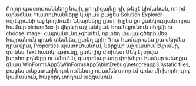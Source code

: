 Բոլոր պատուհանները նայի, քո դիզայնը դի, թե չէ կիմանան, որ իմ արածնա։ Պատուհանները կարաս բացես Solution Explorer-ով(էկրանի աջ կողմում)։
Նկարները ընտրի ընս քո ցանկության։ դրա համար pictureBox-ի վերևի աջ անկյան եռանկյունուն սեղմի ու choose image։
Հայրանունդ չգիտեմ, որտեղ փակագծերի մեջ հայրանուն գրած տեսնես, ըտեղ գրի։ Դրա համար պետքա սեղմես դրա վրա, Properties պատուհանում, ներքևի աջ մասում էկրանի, գտնես Text հատկությունը, ըտեղից փոխես։
Մեկ էլ օրվա խորհուրդները ու անունն, գաղտնաբառը փոխելու համար պետքա գնաս WinFormsApp5\WinFormsApp5\bin\Debug\netcoreapp3.1\static files, բացես տեքստային դոկումենտը ու ամեն տողում գրես մի խորհուրդ կամ անուն, հաջորդ տողում ազգանուն

